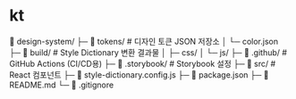 # kt

📁 design-system/
├─ 📁 tokens/             # 디자인 토큰 JSON 저장소
│   └─ color.json
├─ 📁 build/              # Style Dictionary 변환 결과물
│   ├─ css/
│   └─ js/
├─ 📁 .github/            # GitHub Actions (CI/CD용)
├─ 📁 .storybook/         # Storybook 설정
├─ 📁 src/                # React 컴포넌트
├─ 📄 style-dictionary.config.js
├─ 📄 package.json
├─ 📄 README.md
└─ 📄 .gitignore
